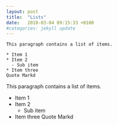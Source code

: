 ```yaml
---
layout: post
title:  "Lists"
date:   2018-03-04 09:15:33 +0100
#categories: jekyll update
---
```


```
This paragraph contains a list of items.

* Item 1
* Item 2
  - Sub item
* Item three
Quote Markd
```
This paragraph contains a list of items.

* Item 1
* Item 2
  - Sub item
* Item three
Quote Markd